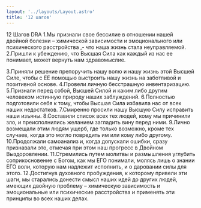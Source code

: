 ```yaml
---
layout: '../layouts/Layout.astro'
title: '12 шагов'
---
```


12 Шагов DRA 
1.Мы признали свое бессилие в отношении нашей двойной болезни – химической зависимости и
эмоционального или психического расстройства ,- что наша жизнь стала неуправляемой.
2.Пришли к убеждению, что Высшая Сила как каждый из нас ее понимает, может вернуть нам здравомыслие.

3.Приняли решение препоручить нашу волю и нашу жизнь этой Высшей Силе, чтобы с ЕЕ помощью выстроить нашу жизнь на заботливой и позитивной основе.
4.Провели личную бесстрашную инвентаризацию.
5.Признали перед собой, Высшей Силой и каким либо другим человеком истинную природу наших заблуждений.
6.Полностью подготовили себя к тому, чтобы Высшая Сила избавила нас от всех наших недостатков.
7.Смиренно просили нашу Высшую Силу исправить наши изъяны.
8.Составили список всех тех людей, кому мы причинили зло, и преисполнились желанием загладить вину перед ними.
9.Лично возмещали этим людям ущерб, где только возможно, кроме тех случаев, когда это могло повредить им или кому либо другому.
10.Продолжали самоанализ и, когда допускали ошибки, сразу признавали это, отмечая при этом наш прогресс в Двойном Выздоровлении.
11.Стремились путем молитвы и размышления углубить соприкосновение с Богом, как мы ЕГО понимали, молясь лишь о знании ЕГО воли, которую нам надлежит исполнить, и о даровании силы для этого.
12.Достигнув духовного пробуждения, к которому привели эти шаги, мы старались донести смысл наших идей до других людей, имеющих двойную проблему – химическую зависимость и эмоциональные или психические расстройства и применять эти принципы во всех наших делах.